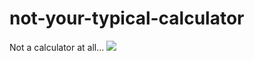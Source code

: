 # not-your-typical-calculator
Not a calculator at all...
![](image\readme\CPT2304232021-1523x877.gif)
